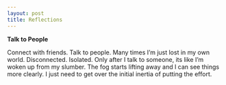 ```yaml
---
layout: post
title: Reflections
---
```


**Talk to People**

Connect with friends. Talk to people. Many times I’m just lost in my own world. Disconnected. Isolated. Only after I talk to someone, its like I’m woken up from my slumber. The fog starts lifting away and I can see things more clearly. I just need to get over the initial inertia of putting the effort.
